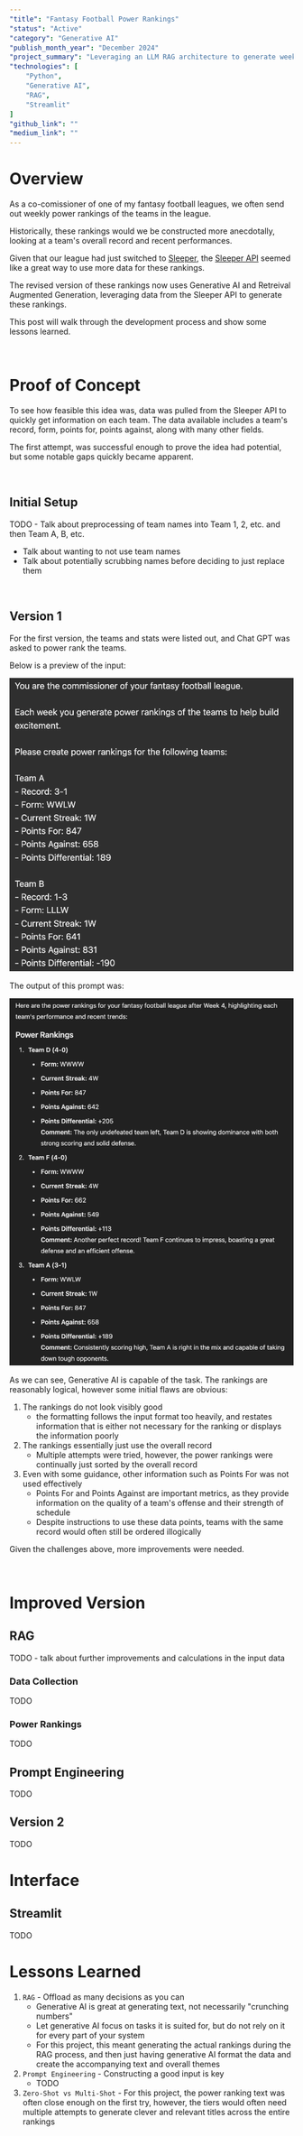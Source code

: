 ```yaml
---
"title": "Fantasy Football Power Rankings"
"status": "Active"
"category": "Generative AI"
"publish_month_year": "December 2024"
"project_summary": "Leveraging an LLM RAG architecture to generate weekly fantasy football power rankings."
"technologies": [
    "Python",
    "Generative AI",
    "RAG",
    "Streamlit"
]
"github_link": ""
"medium_link": ""
---
```


# Overview
As a co-comissioner of one of my fantasy football leagues, we often send out weekly 
power rankings of the teams in the league. 

Historically, these rankings would we be constructed more anecdotally, looking at a team's
overall record and recent performances. 

Given that our league had just switched to [Sleeper](https://sleeper.com/), the
[Sleeper API](https://docs.sleeper.com/) seemed like a great way to use more data
for these rankings.

The revised version of these rankings now uses Generative AI and Retreival Augmented 
Generation, leveraging data from the Sleeper API to generate these rankings. 

This post will walk through the development process and show some lessons learned.

<br>

# Proof of Concept
To see how feasible this idea was, data was pulled from the Sleeper API to quickly
get information on each team. The data available includes a team's record, form,
points for, points against, along with many other fields. 

The first attempt, was successful enough to prove the idea had potential, but some 
notable gaps quickly became apparent. 

<br>


## Initial Setup
TODO - Talk about preprocessing of team names into Team 1, 2, etc. and then
Team A, B, etc.
 - Talk about wanting to not use team names
 - Talk about potentially scrubbing names before deciding to just replace them


<br>

## Version 1
For the first version, the teams and stats were listed out, and Chat GPT was asked
to power rank the teams. 

Below is a preview of the input:

![version1_team_stats](../../../static/images/project_content_images/fantasy_football_power_rankings/version1_team_stats.png)

The output of this prompt was:

![version1_power_rankings](../../../static/images/project_content_images/fantasy_football_power_rankings/version1_power_rankings.png)

As we can see, Generative AI is capable of the task. The rankings are reasonably logical, however
some initial flaws are obvious:

1. The rankings do not look visibly good
    - the formatting follows the input format too heavily, and restates information 
    that is either not necessary for the ranking or displays the information poorly
2. The rankings essentially just use the overall record
    - Multiple attempts were tried, however, the power rankings were continually just 
    sorted by the overall record
3. Even with some guidance, other information such as Points For was not used effectively
    - Points For and Points Against are important metrics, as they provide information on the quality 
    of a team's offense and their strength of schedule
    - Despite instructions to use these data points, teams with the same record would often 
    still be ordered illogically

Given the challenges above, more improvements were needed.

<br>

# Improved Version
## RAG
TODO - talk about further improvements and calculations in the input data 

### Data Collection
TODO

### Power Rankings
TODO


## Prompt Engineering
TODO



## Version 2
TODO


# Interface
## Streamlit
TODO


# Lessons Learned
1. `RAG` - Offload as many decisions as you can
    - Generative AI is great at generating text, not necessarily "crunching numbers"
    - Let generative AI focus on tasks it is suited for, but do not rely on it for 
    every part of your system
    - For this project, this meant generating the actual rankings during the RAG process,
    and then just having generative AI format the data and create the accompanying text 
    and overall themes
2. `Prompt Engineering` - Constructing a good input is key
    - TODO
3. `Zero-Shot vs Multi-Shot` - For this project, the power ranking text was often close 
enough on the first try, however, the tiers would often need multiple attempts to generate
clever and relevant titles across the entire rankings